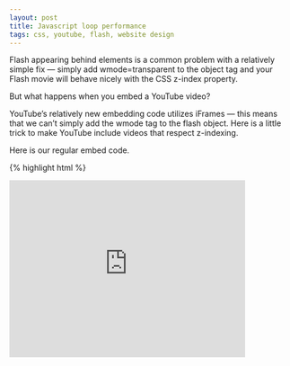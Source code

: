 ```yaml
---
layout: post
title: Javascript loop performance
tags: css, youtube, flash, website design
---
```


Flash appearing behind elements is a common problem with a relatively simple fix — simply add wmode=transparent to the object tag and your Flash movie will behave nicely with the CSS z-index property.

But what happens when you embed a YouTube video?

YouTube’s relatively new embedding code utilizes iFrames — this means that we can’t simply add the wmode tag to the flash object. Here is a little trick to make YouTube include videos that respect z-indexing.

Here is our regular embed code.

{% highlight html %}
<iframe width="420" height="315" src="http://www.youtube.com/embed/C4I84Gy-cPI" frameborder="0" allowfullscreen>
{% endhighlight %}

We can simply add `?wmode=transparent` to the end of YouTube URL. This will tell YouTube to include the video with the wmode set. So you new embed code will look like this;

{% highlight html %}
<iframe width="420" height="315" src="http://www.youtube.com/embed/C4I84Gy-cPI?wmode=transparent" frameborder="0" allowfullscreen>
{% endhighlight %}
